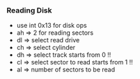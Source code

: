 ### Reading Disk
- use int 0x13 for disk ops
- ah => 2 for reading sectors
- dl => select read drive
- ch => select cylinder
- dh => select track starts from 0 !!
- cl => select sector to read starts from 1 !! 
- al => number of sectors to be read